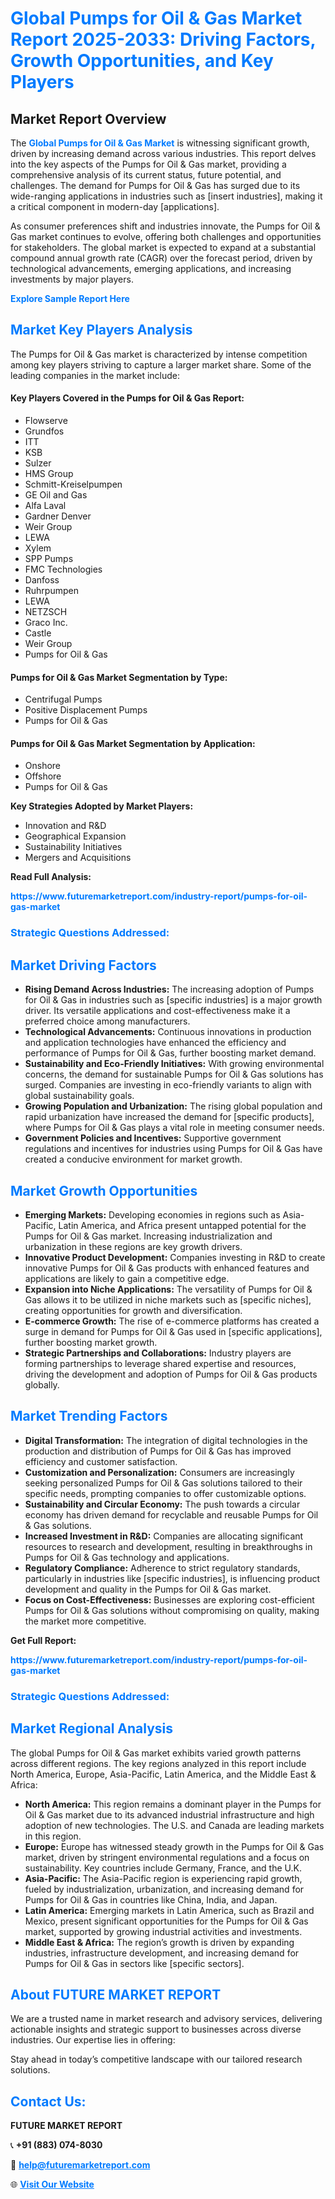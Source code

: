 <h1 style="color: #007BFF;">Global Pumps for Oil & Gas Market Report 2025-2033: Driving Factors, Growth Opportunities, and Key Players</h1>

<section id="overview">
<h2>Market Report Overview</h2>
<p>The <a href="https://www.futuremarketreport.com/industry-report/pumps-for-oil-gas-market" style="color: #007BFF; text-decoration: none;"><strong>Global Pumps for Oil & Gas Market</strong></a> is witnessing significant growth, driven by increasing demand across various industries. This report delves into the key aspects of the Pumps for Oil & Gas market, providing a comprehensive analysis of its current status, future potential, and challenges. The demand for Pumps for Oil & Gas has surged due to its wide-ranging applications in industries such as [insert industries], making it a critical component in modern-day [applications].</p>
<p>As consumer preferences shift and industries innovate, the Pumps for Oil & Gas market continues to evolve, offering both challenges and opportunities for stakeholders. The global market is expected to expand at a substantial compound annual growth rate (CAGR) over the forecast period, driven by technological advancements, emerging applications, and increasing investments by major players.</p>
</section>

<section id="overview">
<p><a href="https://www.futuremarketreport.com/request-sample/reportId=98543" style="color: #007BFF; text-decoration: none;"><strong>Explore Sample Report Here</strong></a></p>
</section>

<section id="key-players">
<h2 style="color: #007BFF;">Market Key Players Analysis</h2>
<p>The Pumps for Oil & Gas market is characterized by intense competition among key players striving to capture a larger market share. Some of the leading companies in the market include:</p>
<h4>Key Players Covered in the Pumps for Oil & Gas Report:</h4>
<ul><li>Flowserve</li><li>Grundfos</li><li>ITT</li><li>KSB</li><li>Sulzer</li><li>HMS Group</li><li>Schmitt-Kreiselpumpen</li><li>GE Oil and Gas</li><li>Alfa Laval</li><li>Gardner Denver</li><li>Weir Group</li><li>LEWA</li><li>Xylem</li><li>SPP Pumps</li><li>FMC Technologies</li><li>Danfoss</li><li>Ruhrpumpen</li><li>LEWA</li><li>NETZSCH</li><li>Graco Inc.</li><li>Castle</li><li>Weir Group</li><li>Pumps for Oil &amp; Gas</li></ul>
<h4>Pumps for Oil & Gas Market Segmentation by Type:</h4>
<ul><li>Centrifugal Pumps</li><li>Positive Displacement Pumps</li><li>Pumps for Oil &amp; Gas</li></ul>

<h4>Pumps for Oil & Gas Market Segmentation by Application:</h4>
<ul><li>Onshore</li><li>Offshore</li><li>Pumps for Oil &amp; Gas</li></ul>
<p><strong>Key Strategies Adopted by Market Players:</strong></p>
<ul>
<li>Innovation and R&D</li>
<li>Geographical Expansion</li>
<li>Sustainability Initiatives</li>
<li>Mergers and Acquisitions</li>
</ul>
</section>

<section>
<p><strong>Read Full Analysis: </strong></p><a href="https://www.futuremarketreport.com/industry-report/pumps-for-oil-gas-market" style="color: #007BFF; text-decoration: none;"><strong>https://www.futuremarketreport.com/industry-report/pumps-for-oil-gas-market</strong></a>
<h3 style="color: #007BFF;">Strategic Questions Addressed:</h3>
</section>

<section id="driving-factors">
<h2 style="color: #007BFF;">Market Driving Factors</h2>
<ul>
<li><strong>Rising Demand Across Industries:</strong> The increasing adoption of Pumps for Oil & Gas in industries such as [specific industries] is a major growth driver. Its versatile applications and cost-effectiveness make it a preferred choice among manufacturers.</li>
<li><strong>Technological Advancements:</strong> Continuous innovations in production and application technologies have enhanced the efficiency and performance of Pumps for Oil & Gas, further boosting market demand.</li>
<li><strong>Sustainability and Eco-Friendly Initiatives:</strong> With growing environmental concerns, the demand for sustainable Pumps for Oil & Gas solutions has surged. Companies are investing in eco-friendly variants to align with global sustainability goals.</li>
<li><strong>Growing Population and Urbanization:</strong> The rising global population and rapid urbanization have increased the demand for [specific products], where Pumps for Oil & Gas plays a vital role in meeting consumer needs.</li>
<li><strong>Government Policies and Incentives:</strong> Supportive government regulations and incentives for industries using Pumps for Oil & Gas have created a conducive environment for market growth.</li>
</ul>
</section>

<section id="growth-opportunities">
<h2 style="color: #007BFF;">Market Growth Opportunities</h2>
<ul>
<li><strong>Emerging Markets:</strong> Developing economies in regions such as Asia-Pacific, Latin America, and Africa present untapped potential for the Pumps for Oil & Gas market. Increasing industrialization and urbanization in these regions are key growth drivers.</li>
<li><strong>Innovative Product Development:</strong> Companies investing in R&D to create innovative Pumps for Oil & Gas products with enhanced features and applications are likely to gain a competitive edge.</li>
<li><strong>Expansion into Niche Applications:</strong> The versatility of Pumps for Oil & Gas allows it to be utilized in niche markets such as [specific niches], creating opportunities for growth and diversification.</li>
<li><strong>E-commerce Growth:</strong> The rise of e-commerce platforms has created a surge in demand for Pumps for Oil & Gas used in [specific applications], further boosting market growth.</li>
<li><strong>Strategic Partnerships and Collaborations:</strong> Industry players are forming partnerships to leverage shared expertise and resources, driving the development and adoption of Pumps for Oil & Gas products globally.</li>
</ul>
</section>

<section id="trending-factors">
<h2 style="color: #007BFF;">Market Trending Factors</h2>
<ul>
<li><strong>Digital Transformation:</strong> The integration of digital technologies in the production and distribution of Pumps for Oil & Gas has improved efficiency and customer satisfaction.</li>
<li><strong>Customization and Personalization:</strong> Consumers are increasingly seeking personalized Pumps for Oil & Gas solutions tailored to their specific needs, prompting companies to offer customizable options.</li>
<li><strong>Sustainability and Circular Economy:</strong> The push towards a circular economy has driven demand for recyclable and reusable Pumps for Oil & Gas solutions.</li>
<li><strong>Increased Investment in R&D:</strong> Companies are allocating significant resources to research and development, resulting in breakthroughs in Pumps for Oil & Gas technology and applications.</li>
<li><strong>Regulatory Compliance:</strong> Adherence to strict regulatory standards, particularly in industries like [specific industries], is influencing product development and quality in the Pumps for Oil & Gas market.</li>
<li><strong>Focus on Cost-Effectiveness:</strong> Businesses are exploring cost-efficient Pumps for Oil & Gas solutions without compromising on quality, making the market more competitive.</li>
</ul>
</section>

<section>
<p><strong>Get Full Report: </strong></p><a href="https://www.futuremarketreport.com/industry-report/pumps-for-oil-gas-market" style="color: #007BFF; text-decoration: none;"><strong>https://www.futuremarketreport.com/industry-report/pumps-for-oil-gas-market</strong></a>
<h3 style="color: #007BFF;">Strategic Questions Addressed:</h3>
</section>


<section id="regional-analysis">
<h2 style="color: #007BFF;">Market Regional Analysis</h2>
<p>The global Pumps for Oil & Gas market exhibits varied growth patterns across different regions. The key regions analyzed in this report include North America, Europe, Asia-Pacific, Latin America, and the Middle East & Africa:</p>
<ul>
<li><strong>North America:</strong> This region remains a dominant player in the Pumps for Oil & Gas market due to its advanced industrial infrastructure and high adoption of new technologies. The U.S. and Canada are leading markets in this region.</li>
<li><strong>Europe:</strong> Europe has witnessed steady growth in the Pumps for Oil & Gas market, driven by stringent environmental regulations and a focus on sustainability. Key countries include Germany, France, and the U.K.</li>
<li><strong>Asia-Pacific:</strong> The Asia-Pacific region is experiencing rapid growth, fueled by industrialization, urbanization, and increasing demand for Pumps for Oil & Gas in countries like China, India, and Japan.</li>
<li><strong>Latin America:</strong> Emerging markets in Latin America, such as Brazil and Mexico, present significant opportunities for the Pumps for Oil & Gas market, supported by growing industrial activities and investments.</li>
<li><strong>Middle East & Africa:</strong> The region’s growth is driven by expanding industries, infrastructure development, and increasing demand for Pumps for Oil & Gas in sectors like [specific sectors].</li>
</ul>
</section>

<footer>
<h2 style="color: #007BFF;">About FUTURE MARKET REPORT</h2>
<p>We are a trusted name in market research and advisory services, delivering actionable insights and strategic support to businesses across diverse industries. Our expertise lies in offering:</p>

<p>Stay ahead in today’s competitive landscape with our tailored research solutions.</p>

<h2 style="color: #007BFF;">Contact Us:</h2>
<p><strong>FUTURE MARKET REPORT</strong></p>
<p>📞 <strong>+91 (883) 074-8030</strong></p>
<p>📧 <strong><a href="mailto:help@futuremarketreport.com" style="color: #007BFF;">help@futuremarketreport.com</a></strong></p>
<p>🌐 <strong><a href="https://www.futuremarketreport.com/" style="color: #007BFF;">Visit Our Website</a></strong></p>
</footer>